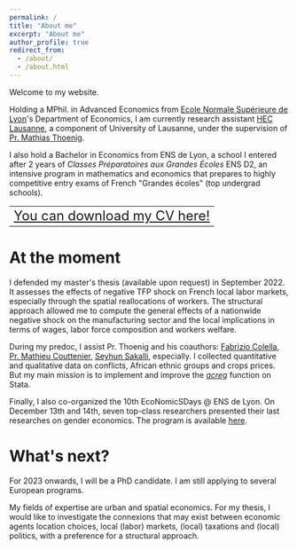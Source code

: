 ```yaml
---
permalink: /
title: "About me"
excerpt: "About me"
author_profile: true
redirect_from: 
  - /about/
  - /about.html
---
```


Welcome to my website. 

Holding a MPhil. in Advanced Economics from [Ecole Normale Supérieure de Lyon](www.economie.ens-lyon.fr)'s Department of Economics, I am currently research assistant [HEC Lausanne](https://www.unil.ch/hec/fr/home.html), a component of University of Lausanne, under the supervision of [Pr. Mathias Thoenig](https://people.unil.ch/mathiasthoenig/).

I also hold a Bachelor in Economics from ENS de Lyon, a school I entered after 2 years of *Classes Préparatoires aux Grandes Écoles* ENS D2, an intensive program in mathematics and economics that prepares to highly competitive entry exams of French "Grandes écoles" (top undergrad schools).
<table><tr><td> <center> <font size="+2"><a href="https://mateomoglia.github.io/files/CVNov22.pdf">You can download my CV here!</a></font></center></td></tr></table>

At the moment
======
I defended my master's thesis (available upon request) in September 2022. It assesses the effects of negative TFP shock on French local labor markets, especially through the spatial reallocations of workers. The structural approach allowed me to compute the general effects of a nationwide negative shock on the manufacturing sector and the local implications in terms of wages, labor force composition and workers welfare.

During my predoc, I assist Pr. Thoenig and his coauthors: [Fabrizio Colella](https://www.fabriziocolella.com), [Pr. Mathieu Couttenier](https://sites.google.com/site/coutteniermathieu/home), [Seyhun Sakalli](https://sites.google.com/site/sosakalli/), especially. I collected quantitative and qualitative data on conflicts, African ethnic groups and crops prices. But my main mission is to implement and improve the [*acreg*](https://acregstata.weebly.com) function on Stata.

Finally, I also co-organized the 10th EcoNomicSDays @ ENS de Lyon. On December 13th and 14th, seven top-class researchers presented their last researches on gender economics. The program is available [here](http://economie.ens-lyon.fr/en/news/10th-economics-day-december-13-14).

What's next?
======
For 2023 onwards, I will be a PhD candidate. I am still applying to several European programs. 

My fields of expertise are urban and spatial economics. For my thesis, I would like to investigate the connexions that may exist between economic agents location choices, local (labor) markets, (local) taxations and (local) politics, with a preference for a structural approach.
